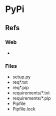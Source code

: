 # PyPi

## Refs

### Web
- 

### Files
- setup.py
- req*.txt
- req*.pip
- requirements/*.txt
- requirements/*.pip
- Pipfile
- Pipfile.lock